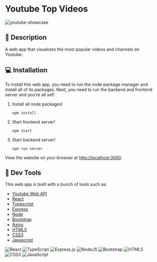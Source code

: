 # Youtube Top Videos

![youtube-showcase](https://github.com/d1gallar/youtube-top/assets/49170814/61e2d81f-ebf4-4dc1-ba17-52370223347b)

## 📄 Description
A web app that visualizes the most popular videos and channels on Youtube.

## 💻 Installation
To install this web app, you need to run the node package manager and install all of its packages. Next, you need to run the backend and frontend server and you're all set!

1. Install all node packages!

    <code>npm install</code>

2. Start frontend server!

    <code>npm start</code>

3. Start backend server!
    
    <code>npm run server</code>

View the website on your browser at [http://localhost:3000](http://localhost:3000).

## 🔨 Dev Tools
This web app is built with a bunch of tools such as: 

- [Youtube Web API](https://developers.google.com/youtube/v3)
- [React](https://github.com/facebook/create-react-app)
- [Typescript](https://www.typescriptlang.org/)
- [Express](https://expressjs.com/)
- [Node](https://nodejs.org/en/)
- [Bootstrap](https://getbootstrap.com/)
- [Axios](https://axios-http.com/)
- [HTML5](https://developer.mozilla.org/en-US/docs/Glossary/HTML5)
- [CSS3](https://developer.mozilla.org/en-US/docs/Web/CSS)
- [Javascript](https://developer.mozilla.org/en-US/docs/Web/JavaScript)

![React](https://img.shields.io/badge/react-%2320232a.svg?style=for-the-badge&logo=react&logoColor=%2361DAFB)
![TypeScript](https://img.shields.io/badge/typescript-%23007ACC.svg?style=for-the-badge&logo=typescript&logoColor=white)
![Express.js](https://img.shields.io/badge/express.js-%23404d59.svg?style=for-the-badge&logo=express&logoColor=%2361DAFB)
![NodeJS](https://img.shields.io/badge/node.js-6DA55F?style=for-the-badge&logo=node.js&logoColor=white)
![Bootstrap](https://img.shields.io/badge/bootstrap-%238511FA.svg?style=for-the-badge&logo=bootstrap&logoColor=white)
![HTML5](https://img.shields.io/badge/html5-%23E34F26.svg?style=for-the-badge&logo=html5&logoColor=white)
![CSS3](https://img.shields.io/badge/css3-%231572B6.svg?style=for-the-badge&logo=css3&logoColor=white)
![JavaScript](https://img.shields.io/badge/javascript-%23323330.svg?style=for-the-badge&logo=javascript&logoColor=%23F7DF1E)

